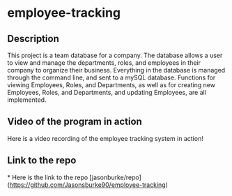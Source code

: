 # employee-tracking

## Description

This project is a team database for a company. The database allows a user to view and manage the departments, roles, and employees in their company to organize their business. Everything in the database is managed through the command line, and sent to a mySQL database. Functions for viewing Employees, Roles, and Departments, as well as for creating new Employees, Roles, and Departments, and updating Employees, are all implemented.

## Video of the program in action

Here is a video recording of the employee tracking system in action!

## Link to the repo

\* Here is the link to the repo [jasonburke/repo] (https://github.com/Jasonsburke90/employee-tracking)
